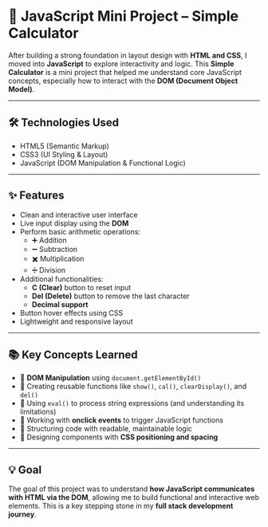 # 🧮 JavaScript Mini Project – **Simple Calculator**

After building a strong foundation in layout design with **HTML and CSS**, I moved into **JavaScript** to explore interactivity and logic. This **Simple Calculator** is a mini project that helped me understand core JavaScript concepts, especially how to interact with the **DOM (Document Object Model)**.

---

## 🛠️ Technologies Used

- HTML5 (Semantic Markup)
- CSS3 (UI Styling & Layout)
- JavaScript (DOM Manipulation & Functional Logic)

---

## ✨ Features

- Clean and interactive user interface  
- Live input display using the **DOM**  
- Perform basic arithmetic operations:
  - ➕ Addition
  - ➖ Subtraction
  - ✖️ Multiplication
  - ➗ Division  
- Additional functionalities:
  - **C (Clear)** button to reset input
  - **Del (Delete)** button to remove the last character
  - **Decimal support**  
- Button hover effects using CSS  
- Lightweight and responsive layout  

---

## 📚 Key Concepts Learned

- 📌 **DOM Manipulation** using `document.getElementById()`  
- 📌 Creating reusable functions like `show()`, `cal()`, `clearDisplay()`, and `del()`  
- 📌 Using `eval()` to process string expressions (and understanding its limitations)  
- 📌 Working with **onclick events** to trigger JavaScript functions  
- 📌 Structuring code with readable, maintainable logic  
- 📌 Designing components with **CSS positioning and spacing**

---

## 💡 Goal

The goal of this project was to understand **how JavaScript communicates with HTML via the DOM**, allowing me to build functional and interactive web elements. This is a key stepping stone in my **full stack development journey**.






